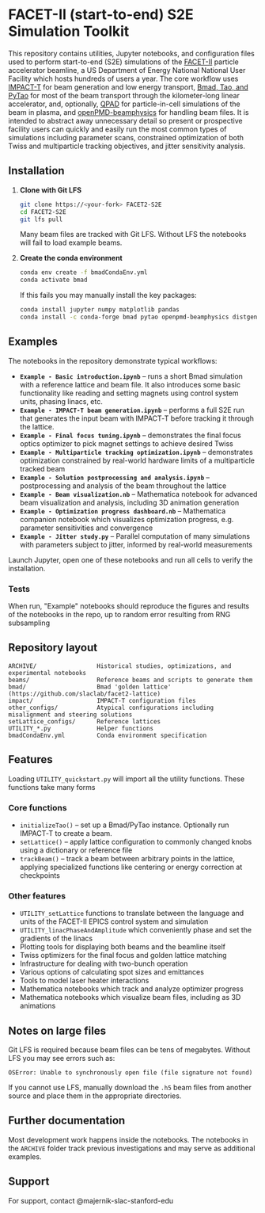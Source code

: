 # FACET-II (start-to-end) S2E Simulation Toolkit

This repository contains utilities, Jupyter notebooks, and configuration files used to perform start-to-end (S2E) simulations of the [FACET-II](https://facet-ii.slac.stanford.edu/) particle accelerator beamline, a US Department of Energy National National User Facility which hosts hundreds of users a year.  The core workflow uses [IMPACT-T](https://github.com/impact-lbl/IMPACT-T) for beam generation and low energy transport, [Bmad, Tao, and PyTao](https://www.classe.cornell.edu/bmad/) for most of the beam transport through the kilometer-long linear accelerator, and, optionally, [QPAD](https://picksc.physics.ucla.edu/qpad.html) for particle-in-cell simulations of the beam in plasma, and [openPMD-beamphysics](https://github.com/ChristopherMayes/openPMD-beamphysics) for handling beam files. It is intended to abstract away unnecessary detail so present or prospective facility users can quickly and easily run the most common types of simulations including parameter scans, constrained optimization of both Twiss and multiparticle tracking objectives, and jitter sensitivity analysis.


## Installation


1. **Clone with Git LFS**
   ```bash
   git clone https://<your-fork> FACET2-S2E
   cd FACET2-S2E
   git lfs pull
   ```
   Many beam files are tracked with Git LFS.  Without LFS the notebooks will fail to load example beams.

2. **Create the conda environment**
   ```bash
   conda env create -f bmadCondaEnv.yml
   conda activate bmad
   ```
   If this fails you may manually install the key packages:
   ```bash
   conda install jupyter numpy matplotlib pandas
   conda install -c conda-forge bmad pytao openpmd-beamphysics distgen lume-base lume-impact bayesian-optimization
   ```

## Examples

The notebooks in the repository demonstrate typical workflows:

* **`Example - Basic introduction.ipynb`** – runs a short Bmad simulation with a reference lattice and beam file.  It also introduces some basic functionality like reading and setting magnets using control system units, phasing linacs, etc.
* **`Example - IMPACT-T beam generation.ipynb`** – performs a full S2E run that generates the input beam with IMPACT‑T before tracking it through the lattice.
* **`Example - Final focus tuning.ipynb`** – demonstrates the final focus optics optimizer to pick magnet settings to achieve desired Twiss
* **`Example - Multiparticle tracking optimization.ipynb`** – demonstrates optimization constrained by real-world hardware limits of a multiparticle tracked beam
* **`Example - Solution postprocessing and analysis.ipynb`** – postprocessing and analysis of the beam throughout the lattice
* **`Example - Beam visualization.nb`** – Mathematica notebook for advanced beam visualization and analysis, including 3D animation generation
* **`Example - Optimization progress dashboard.nb`** – Mathematica companion notebook which visualizes optimization progress, e.g. parameter sensitivities and convergence
* **`Example - Jitter study.py`** – Parallel computation of many simulations with parameters subject to jitter, informed by real-world measurements

Launch Jupyter, open one of these notebooks and run all cells to verify the installation.

### Tests

When run, "Example" notebooks should reproduce the figures and results of the notebooks in the repo, up to random error resulting from RNG subsampling

## Repository layout

```
ARCHIVE/                 Historical studies, optimizations, and experimental notebooks
beams/                   Reference beams and scripts to generate them
bmad/                    Bmad 'golden lattice' (https://github.com/slaclab/facet2-lattice)
impact/                  IMPACT‑T configuration files
other_configs/           Atypical configurations including misalignment and steering solutions
setLattice_configs/      Reference lattices
UTILITY_*.py             Helper functions
bmadCondaEnv.yml         Conda environment specification
```


## Features

Loading `UTILITY_quickstart.py` will import all the utility functions. These functions take many forms

### Core functions

- `initializeTao()` – set up a Bmad/PyTao instance. Optionally run IMPACT‑T to create a beam.
- `setLattice()` – apply lattice configuration to commonly changed knobs using a dictionary or reference file
- `trackBeam()` – track a beam between arbitrary points in the lattice, applying specialized functions like centering or energy correction at checkpoints

### Other features

- `UTILITY_setLattice` functions to translate between the language and units of the FACET-II EPICS control system and simulation
- `UTILITY_linacPhaseAndAmplitude` which conveniently phase and set the gradients of the linacs
- Plotting tools for displaying both beams and the beamline itself
- Twiss optimizers for the final focus and golden lattice matching
- Infrastructure for dealing with two-bunch operation
- Various options of calculating spot sizes and emittances
- Tools to model laser heater interactions
- Mathematica notebooks which track and analyze optimizer progress
- Mathematica notebooks which visualize beam files, including as 3D animations

## Notes on large files

Git LFS is required because beam files can be tens of megabytes.  Without LFS you may see errors such as:

```
OSError: Unable to synchronously open file (file signature not found)
```

If you cannot use LFS, manually download the `.h5` beam files from another source and place them in the appropriate directories.

## Further documentation

Most development work happens inside the notebooks.  The notebooks in the `ARCHIVE` folder track previous investigations and may serve as additional examples.


## Support

For support, contact @majernik-slac-stanford-edu